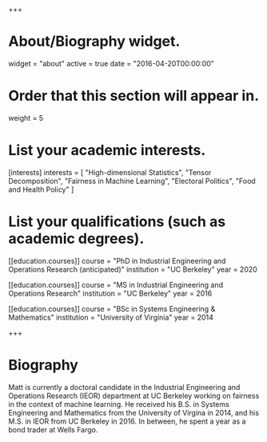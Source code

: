 +++
# About/Biography widget.
widget = "about"
active = true
date = "2016-04-20T00:00:00"

# Order that this section will appear in.
weight = 5

# List your academic interests.
[interests]
  interests = [
    "High-dimensional Statistics",
    "Tensor Decomposition",
    "Fairness in Machine Learning",
    "Electoral Politics",
    "Food and Health Policy"
  ]

# List your qualifications (such as academic degrees).
[[education.courses]]
  course = "PhD in Industrial Engineering and Operations Research (anticipated)"
  institution = "UC Berkeley"
  year = 2020

[[education.courses]]
  course = "MS in Industrial Engineering and Operations Research"
  institution = "UC Berkeley"
  year = 2016

[[education.courses]]
  course = "BSc in Systems Engineering & Mathematics"
  institution = "University of Virginia"
  year = 2014
 
+++

# Biography

Matt is currently a doctoral candidate in the Industrial Engineering and Operations Research (IEOR) department at UC Berkeley working on fairness in the context of machine learning. He received his B.S. in Systems Engineering and Mathematics from the University of Virgina in 2014, and his M.S. in IEOR from UC Berkeley in 2016. In between, he spent a year as a bond trader at Wells Fargo.